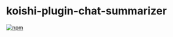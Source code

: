 # koishi-plugin-chat-summarizer

[![npm](https://img.shields.io/npm/v/koishi-plugin-chat-summarizer?style=flat-square)](https://www.npmjs.com/package/koishi-plugin-chat-summarizer)


